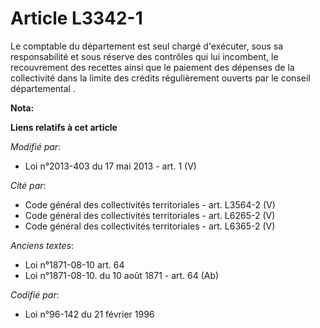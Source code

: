 # Article L3342-1

Le comptable du département est seul chargé d'exécuter, sous sa responsabilité et sous réserve des contrôles qui lui
incombent, le recouvrement des recettes ainsi que le paiement des dépenses de la collectivité dans la limite des crédits
régulièrement ouverts par le conseil départemental .

**Nota:**



**Liens relatifs à cet article**

_Modifié par_:

  - Loi n°2013-403 du 17 mai 2013 - art. 1 (V)

_Cité par_:

  - Code général des collectivités territoriales - art. L3564-2 (V)
  - Code général des collectivités territoriales - art. L6265-2 (V)
  - Code général des collectivités territoriales - art. L6365-2 (V)

_Anciens textes_:

  - Loi n°1871-08-10 art. 64
  - Loi n°1871-08-10. du 10 août 1871 - art. 64 (Ab)

_Codifié par_:

  - Loi n°96-142 du 21 février 1996
